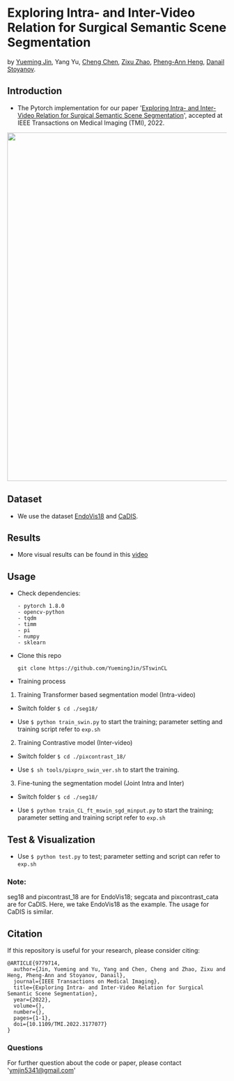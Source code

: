 # Exploring Intra- and Inter-Video Relation for Surgical Semantic Scene Segmentation
by [Yueming Jin](https://yuemingjin.github.io/), Yang Yu, [Cheng Chen](https://scholar.google.com.hk/citations?user=bRe3FlcAAAAJ&hl=en), [Zixu Zhao](https://scholar.google.com.hk/citations?user=GSQY0CEAAAAJ&hl=zh-CN), [Pheng-Ann Heng](http://www.cse.cuhk.edu.hk/~pheng/), [Danail Stoyanov](https://www.ucl.ac.uk/surgical-robot-vision/).

## Introduction
* The Pytorch implementation for our paper '[Exploring Intra- and Inter-Video Relation for Surgical Semantic Scene Segmentation](https://arxiv.org/abs/2203.15251)', accepted at IEEE Transactions on Medical Imaging (TMI), 2022.

<p align="center">
  <img src="figure/overview.png"  width="800"/>
</p>


## Dataset

* We use the dataset [EndoVis18](https://endovissub2018-roboticscenesegmentation.grand-challenge.org/Home/) and [CaDIS](https://ts-media-content.s3-eu-west-1.amazonaws.com/machine-learning/datasets/CaDISv2.zip).

## Results

* More visual results can be found in this [video](https://yuemingjin.github.io/video/2022TMI.mp4)

## Usage

* Check dependencies:
   ```
   - pytorch 1.8.0
   - opencv-python
   - tqdm
   - timm
   - pi
   - numpy
   - sklearn
   ```

* Clone this repo
    ```shell
    git clone https://github.com/YuemingJin/STswinCL
    ```

* Training process

1. Training Transformer based segmentation model (Intra-video)

* Switch folder ``$ cd ./seg18/``

* Use ``$ python train_swin.py`` to start the training; parameter setting and training script refer to ``exp.sh``

2. Training Contrastive model (Inter-video)

* Switch folder ``$ cd ./pixcontrast_18/``

* Use ``$ sh tools/pixpro_swin_ver.sh`` to start the training.

3. Fine-tuning the segmentation model (Joint Intra and Inter)

* Switch folder ``$ cd ./seg18/``

* Use ``$ python train_CL_ft_mswin_sgd_minput.py`` to start the training; parameter setting and training script refer to ``exp.sh``


## Test & Visualization

* Use ``$ python test.py`` to test; parameter setting and script can refer to ``exp.sh``



### Note: 
seg18 and pixcontrast_18 are for EndoVis18; segcata and pixcontrast_cata are for CaDIS.
Here, we take EndoVis18 as the example. The usage for CaDIS is similar.




## Citation
If this repository is useful for your research, please consider citing:
```
@ARTICLE{9779714,
  author={Jin, Yueming and Yu, Yang and Chen, Cheng and Zhao, Zixu and Heng, Pheng-Ann and Stoyanov, Danail},
  journal={IEEE Transactions on Medical Imaging}, 
  title={Exploring Intra- and Inter-Video Relation for Surgical Semantic Scene Segmentation}, 
  year={2022},
  volume={},
  number={},
  pages={1-1},
  doi={10.1109/TMI.2022.3177077}
}
```

### Questions

For further question about the code or paper, please contact 'ymjin5341@gmail.com'


